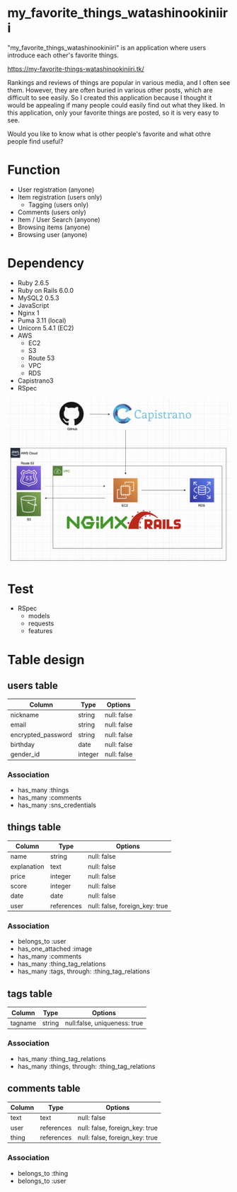 # my_favorite_things_watashinookiniiri
"my_favorite_things_watashinookiniiri" is an application where users introduce each other's favorite things.

https://my-favorite-things-watashinookiniiri.tk/

Rankings and reviews of things are popular in various media, and I often see them.
However, they are often buried in various other posts, which are difficult to see easily.
So I created this application because I thought it would be appealing if many people could easily find out what they liked.
In this application, only your favorite things are posted, so it is very easy to see.

Would you like to know what is other people's favorite and what othre people find useful?

# Function
* User registration (anyone)
* Item registration (users only)
  * Tagging (users only)
* Comments (users only)
* Item / User Search (anyone)
* Browsing items (anyone)
* Browsing user (anyone)


# Dependency
* Ruby 2.6.5
* Ruby on Rails 6.0.0
* MySQL2 0.5.3
* JavaScript
* Nginx 1
* Puma 3.11 (local)
* Unicorn 5.4.1 (EC2)
* AWS
  * EC2
  * S3
  * Route 53
  * VPC
  * RDS
* Capistrano3
* RSpec

![](./image.drawio.svg)

# Test
* RSpec
  * models
  * requests
  * features

# Table design
## users table

| Column             | Type    | Options     |
| ------------------ | ------- | ----------- |
| nickname           | string  | null: false |
| email              | string  | null: false |
| encrypted_password | string  | null: false |
| birthday           | date    | null: false |
| gender_id          | integer | null: false |

### Association

- has_many :things
- has_many :comments
- has_many :sns_credentials


## things table

| Column      | Type       | Options     |
| ----------- | ---------- | ----------- |
| name        | string     | null: false |
| explanation | text       | null: false |
| price       | integer    | null: false |
| score       | integer    | null: false |
| date        | date       | null: false |
| user        | references | null: false, foreign_key: true |

### Association

- belongs_to :user
- has_one_attached :image
- has_many :comments
- has_many :thing_tag_relations
- has_many :tags, through: :thing_tag_relations

## tags table

| Column  | Type   | Options     |
| ------- | ------ | ----------- |
| tagname | string | null:false, uniqueness: true |


### Association

- has_many :thing_tag_relations
- has_many :things, through: :thing_tag_relations


## comments table

| Column   | Type       | Options                        |
| -------- | ---------- | ------------------------------ |
| text     | text       | null: false                    |
| user     | references | null: false, foreign_key: true |
| thing    | references | null: false, foreign_key: true |

### Association

- belongs_to :thing
- belongs_to :user